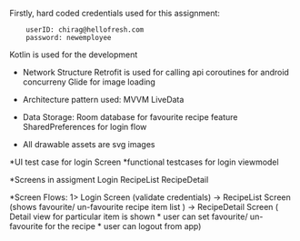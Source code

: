 

Firstly, hard coded credentials used for this assignment:

        userID: chirag@hellofresh.com
        password: newemployee

Kotlin is used for the development

* Network Structure
        Retrofit is used for calling api
        coroutines for android concurreny
        Glide for image loading

* Architecture pattern used:
        MVVM
        LiveData

* Data Storage:
        Room database for favourite recipe feature
        SharedPreferences for login flow

* All drawable assets are svg images

*UI test case for login Screen
*functional testcases for login viewmodel

*Screens in assigment
        Login
        RecipeList
        RecipeDetail


*Screen Flows:
        1> Login Screen (validate credentials) -> RecipeList Screen (shows favourite/ un-favourite recipe item list )
         -> RecipeDetail Screen (
            Detail view for particular item is shown
            * user can set favourite/ un-favourite for the recipe
            * user can logout from app)

